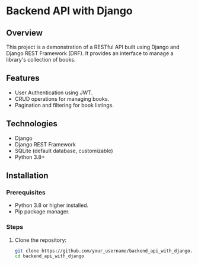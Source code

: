 # Backend API with Django

## Overview
This project is a demonstration of a RESTful API built using Django and Django REST Framework (DRF). It provides an interface to manage a library's collection of books. 

## Features
- User Authentication using JWT.
- CRUD operations for managing books.
- Pagination and filtering for book listings.

## Technologies
- Django
- Django REST Framework
- SQLite (default database, customizable)
- Python 3.8+

## Installation

### Prerequisites
- Python 3.8 or higher installed.
- Pip package manager.

### Steps
1. Clone the repository:
   ```bash
   git clone https://github.com/your_username/backend_api_with_django.git
   cd backend_api_with_django
